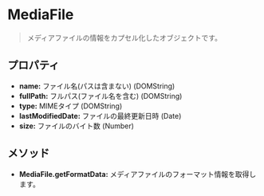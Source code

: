 MediaFile
=========

> メディアファイルの情報をカプセル化したオブジェクトです。

プロパティ
----------

- __name:__ ファイル名(パスは含まない) (DOMString)
- __fullPath:__ フルパス(ファイル名を含む) (DOMString)
- __type:__ MIMEタイプ (DOMString)
- __lastModifiedDate:__ ファイルの最終更新日時 (Date)
- __size:__ ファイルのバイト数 (Number)

メソッド
-------

- __MediaFile.getFormatData:__ メディアファイルのフォーマット情報を取得します。
